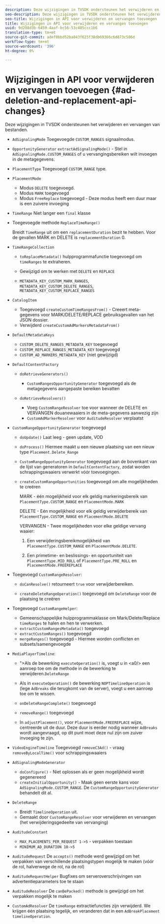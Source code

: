 ```yaml
---
description: Deze wijzigingen in TVSDK ondersteunen het verwijderen en vervangen van bestanden.
seo-description: Deze wijzigingen in TVSDK ondersteunen het verwijderen en vervangen van bestanden.
seo-title: Wijzigingen in API voor verwijderen en vervangen toevoegen
title: Wijzigingen in API voor verwijderen en vervangen toevoegen
uuid: 9d208d3b-6459-4aaf-bc56-53c405ccc1b6
translation-type: tm+mt
source-git-commit: adef0bbd52ba043f625f38db69366c6d873c586d
workflow-type: tm+mt
source-wordcount: '396'
ht-degree: 0%

---
```



# Wijzigingen in API voor verwijderen en vervangen toevoegen {#ad-deletion-and-replacement-api-changes}

Deze wijzigingen in TVSDK ondersteunen het verwijderen en vervangen van bestanden.

* `AdSignalingMode` Toegevoegde  `CUSTOM_RANGES` signaalmodus.

* `OpportunityGenerator`  `extractAdSignalingMode()` - Stel in  `AdSignalingMode.CUSTOM_RANGES` of u vervangingsbereiken wilt invoegen in de metagegevens.

* `PlacementType` Toegevoegd  `CUSTOM_RANGE` type.

* `PlacementMode`

   * Modus `DELETE` toegevoegd.
   * Modus `MARK` toegevoegd
   * Modus `FreeReplace` toegevoegd - Deze modus heeft een duur maar is een zuivere invoeging

* `TimeRange` Niet langer een  `final` klasse

* Toegevoegde methode `ReplaceTimeRange()`

   Breidt `TimeRange` uit om een `replacementDuration` bezit te hebben. Voor de gevallen MARK en DELETE is `replacementDuration` 0.

* `TimeRangeCollection`

   * `toReplaceMetadata()` hulpprogrammafunctie toegevoegd om `timeRanges` te extraheren.

   * Gewijzigd om te werken met `DELETE` en `REPLACE`

   * `METADATA_KEY_CUSTOM_MARK_RANGES`,  `METADATA_KEY_CUSTOM_DELETE_RANGES`,  `METADATA_KEY_CUSTOM_REPLACE_RANGES`

* `CatalogItem`

   * Toegevoegd `createCustomTimeRangesFrom()` - Creeert meta-gegevens voor MARK/DELETE/REPLACE gebruiksgevallen van het JSON dossier.
   * Verwijderd `createCustomAdMarkersMetadataFrom()`

* `DefaultMetadataKeys`

   * `CUSTOM_DELETE_RANGES_METADATA_KEY` toegevoegd
   * `CUSTOM_REPLACE_RANGES_METADATA_KEY` toegevoegd
   * `CUSTOM_AD_MARKERS_METADATA_KEY` (niet gewijzigd)

* `DefaultContentFactory`

   * `doRetrieveGenerators()`

      * `CustomRangesOpportunityGenerator` toegevoegd als de metagegevens aangepaste bereiken bevatten
   * `doRetrieveResolvers()`

      * Voeg `CustomRangeResolver` toe voor wanneer de DELETE en VERVANGEN douanewaaiers in de meta-gegevens aanwezig zijn
      * `CustomAdMarkerResolver` voor `AuditudeResolver` verplaatst


* `CustomRangeOpportunityGenerator` toegevoegd

   * `doUpdate()` Laat leeg - geen update, VOD
   * `doProcess()` Hiermee maakt u een nieuwe plaatsing van een nieuw type  `Placement.Delete_Range`

   * `CustomRangeOppotunityGenerator` toegevoegd aan de bovenkant van de lijst van generatoren in `DefaultContentFactory`, zodat worden schrappingswaaiers verwerkt vóór toevoegingen.

   * `createCustomRangeOpportunities` toegevoegd om alle mogelijkheden te creëren

      MARK - één mogelijkheid voor elk geldig markeringsbereik van `PlacementType.CUSTOM_RANGE` en `PlacementMode.MARK`

      DELETE - Eén mogelijkheid voor elk geldig verwijderbereik van `PlacementType.CUSTOM_RANGE` en `PlacementMode.DELETE`

      VERVANGEN - Twee mogelijkheden voor elke geldige vervang waaier:

      1. Een verwijderingsbereikmogelijkheid van `PlacementType.CUSTOM_RANGE` en `PlacementMode.DELETE`.

      1. Een primetime- en beslissings- en opportuniteit van `PlacementType.MID_ROLL` of `PlacementType.PRE_ROLL` en `PlacementMode.FREEREPLACE`

* Toegevoegd `CustomRangeResolver`:

   * `doCanResolve()` retourneert  `true` voor verwijderbereiken.

   * `createDeleteRangeOperation()` toegevoegd om `DeleteRange` voor de plaatsing te creëren

* Toegevoegd `CustomRangeHelper`:

   * Gemeenschappelijke hulpprogrammaklasse om Mark/Delete/Replace `timeRanges` te halen en hen te verwerken.
   * `extractCustomRangesMetadata()` toegevoegd
   * `extractCustomRanges()` toegevoegd
   * `mergeRanges()` toegevoegd - Hiermee worden conflicten en subsets/samengevoegde

* `MediaPlayerTimeline`:

   * &quot;>Als de bewerking `executeOperation()` is, voegt u in &lt;a0/> een aanroep toe om de methode in de bewerking te verwijderen.`DeleteRange`

   * Als in `executeOperation()` de bewerking `NOPTimelineOperation` is (lege `AdBreaks` die terugkomt van de server), voegt u een aanroep toe om te wissen.

   * `onDeleteRangeComplete()` toegevoegd
   * `removeRange()` toegevoegd
   * In `adjustPlacement()`, voor `PlacementMode.FREEREPLACE` wijze, centreerde uit de duur. Deze duur is eerder nodig wanneer `AdBreaks` wordt aangevraagd, op dit punt moet deze nul zijn om zuiver invoeging te zijn.

* `VideoEngineTimeline` Toegevoegd  `removeC3Ad()` - vraag  `removeByLocalTime()` voor schrappingswaaiers

* `AdSignalingModeGenerator`

   * `doConfigure()` - Niet oplossen als er geen mogelijkheid wordt gegenereerd
   * `createInitialOpportunity()` - Maak geen eerste kans voor  `AdSignalingMode.CUSTOM_RANGE`. De `CustomRangeOpportunityGenerator` behandelt dit al.

* `DeleteRange`

   * Breidt `TimelineOperation` uit.
   * Gemaakt door `CustomRangeResolver` voor verwijderen en vervangen (het verwijderingsgedeelte van vervanging)

* `AuditudeConstant`

   * `MAX_PLACEMENTS_PER_REQUEST 1->5` - verpakken toestaan
   * `MINIMUM_AD_DURATION 10->5`

* `AuditudeRequest` De  `accepts()` methode werd gewijzigd om het verpakken van verschillende plaatsingstypen mogelijk te maken (vóór de rol, halverwege de rol, na de rol)

* `AuditudeRequestHelper` Bugfixes om serveroverschrijvingen van advertentieparameters toe te staan

* `AuditudeResolver` De  `canBePacked()` methode is gewijzigd om het verpakken mogelijk te maken

* `CustomAdResolver` De  `timeRange` extractiefuncties zijn verwijderd. We krijgen één plaatsing tegelijk, en veranderen dat in een `AdBreakPlacement timelineOperation`.

